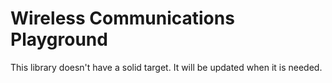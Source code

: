 # Wireless Communications Playground

 This library doesn't have a solid target. It will be updated when it is needed.
